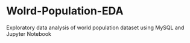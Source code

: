 # Wolrd-Population-EDA
 Exploratory data analysis of world population dataset using MySQL and Jupyter Notebook

